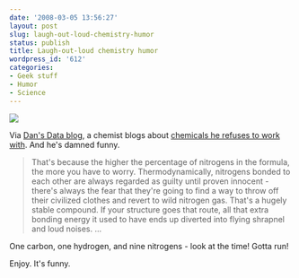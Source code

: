 ```yaml
---
date: '2008-03-05 13:56:27'
layout: post
slug: laugh-out-loud-chemistry-humor
status: publish
title: Laugh-out-loud chemistry humor
wordpress_id: '612'
categories:
- Geek stuff
- Humor
- Science
---
```


![](http://www.phfactor.net/wp-pics/cf3-nfpa.jpg)

Via [Dan's Data blog](http://dansdata.blogsome.com/2008/03/05/ill-take-things-that-burn-asbestos-for-100/), a chemist blogs about [chemicals he refuses to work with](http://pipeline.corante.com/archives/things_i_wont_work_with/). And he's damned funny.


> That's because the higher the percentage of nitrogens in the formula, the more you have to worry. Thermodynamically, nitrogens bonded to each other are always regarded as guilty until proven innocent - there's always the fear that they're going to find a way to throw off their civilized clothes and revert to wild nitrogen gas. That's a hugely stable compound. If your structure goes that route, all that extra bonding energy it used to have ends up diverted into flying shrapnel and loud noises.
...

One carbon, one hydrogen, and nine nitrogens - look at the time! Gotta run!


Enjoy. It's funny.
